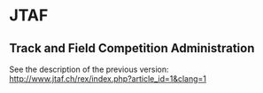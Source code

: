 # JTAF
## Track and Field Competition Administration

See the description of the previous version:
http://www.jtaf.ch/rex/index.php?article_id=1&clang=1
